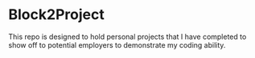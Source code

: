 # Block2Project

This repo is designed to hold personal projects that I have completed to show off to potential employers to demonstrate my coding ability.
